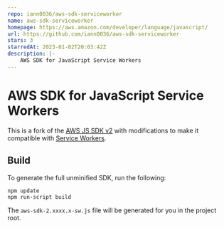 ```yaml
---
repo: iann0036/aws-sdk-serviceworker
name: aws-sdk-serviceworker
homepage: https://aws.amazon.com/developer/language/javascript/
url: https://github.com/iann0036/aws-sdk-serviceworker
stars: 3
starredAt: 2023-01-02T20:03:42Z
description: |-
    AWS SDK for JavaScript Service Workers
---
```


# AWS SDK for JavaScript Service Workers

This is a fork of the [AWS JS SDK v2](https://github.com/aws/aws-sdk-js) with modifications to make it compatible with [Service Workers](https://developers.google.com/web/fundamentals/primers/service-workers).

## Build

To generate the full unminified SDK, run the following:

```
npm update
npm run-script build
```

The `aws-sdk-2.xxxx.x-sw.js` file will be generated for you in the project root.


